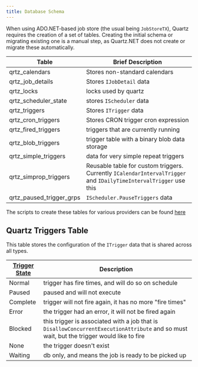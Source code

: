 ```yaml
---
title: Database Schema
---
```


When using ADO.NET-based job store (the usual being `JobStoreTX`), Quartz requires the creation of a set of tables. Creating the initial schema or migrating existing one is a manual step, as Quartz.NET does not create or migrate these automatically.

| Table | Brief Description |
| -- | -- |
| qrtz_calendars | Stores non-standard calendars |
| qrtz_job_details | Stores `IJobDetail` data |
| qrtz_locks | locks used by quartz |
| qrtz_scheduler_state | stores `IScheduler` data |
| qrtz_triggers | Stores `ITrigger` data |
| qrtz_cron_triggers | Stores CRON trigger cron expression |
| qrtz_fired_triggers | triggers that are currently running |
| qrtz_blob_triggers | trigger table with a binary blob data storage |
| qrtz_simple_triggers | data for very simple repeat triggers |
| qrtz_simprop_triggers | Reusable table for custom triggers. Currently `ICalendarIntervalTrigger` and `IDailyTimeIntervalTrigger` use this |
| qrtz_paused_trigger_grps | `IScheduler.PauseTriggers` data |

The scripts to create these tables for various providers can be found [here](https://github.com/quartznet/quartznet/tree/main/database/tables)

## Quartz Triggers Table

This table stores the configuration of the `ITrigger` data that is shared across all types.

| [Trigger State](https://github.com/quartznet/quartznet/blob/main/src/Quartz/TriggerState.cs) | Description |
| -- | -- |
| Normal | trigger has fire times, and will do so on schedule |
| Paused | paused and will not execute |
| Complete | trigger will not fire again, it has no more "fire times" |
| Error | the trigger had an error, it will not be fired again |
| Blocked | this trigger is associated with a job that is `DisallowConcurrentExecutionAttribute` and so must wait, but the trigger would like to fire |
| None | the trigger doesn't exist |
| Waiting | db only, and means the job is ready to be picked up |

